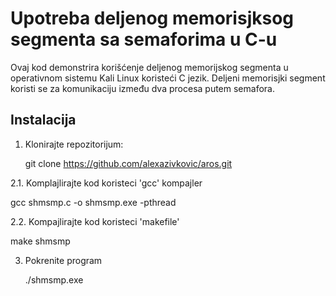 # Upotreba deljenog memorisjksog segmenta sa semaforima u C-u

Ovaj kod demonstrira korišćenje deljenog memorijskog segmenta u operativnom sistemu Kali Linux koristeći C jezik. Deljeni memorisjki segment koristi se za komunikaciju između dva procesa putem semafora.

## Instalacija

1. Klonirajte repozitorijum:

   git clone https://github.com/alexazivkovic/aros.git

2.1. Komplajlirajte kod koristeci 'gcc' kompajler

   gcc shmsmp.c -o shmsmp.exe -pthread

2.2. Kompajlirajte kod koristeci 'makefile'

   make shmsmp

3. Pokrenite program

   ./shmsmp.exe 
                                                               

